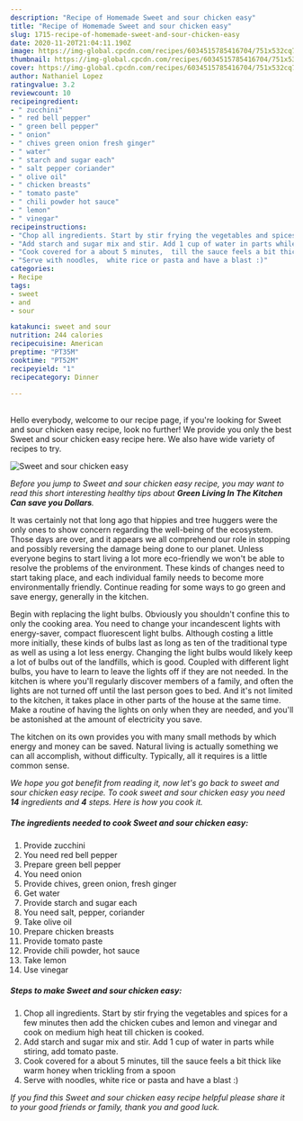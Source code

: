```yaml
---
description: "Recipe of Homemade Sweet and sour chicken easy"
title: "Recipe of Homemade Sweet and sour chicken easy"
slug: 1715-recipe-of-homemade-sweet-and-sour-chicken-easy
date: 2020-11-20T21:04:11.190Z
image: https://img-global.cpcdn.com/recipes/6034515785416704/751x532cq70/sweet-and-sour-chicken-easy-recipe-main-photo.jpg
thumbnail: https://img-global.cpcdn.com/recipes/6034515785416704/751x532cq70/sweet-and-sour-chicken-easy-recipe-main-photo.jpg
cover: https://img-global.cpcdn.com/recipes/6034515785416704/751x532cq70/sweet-and-sour-chicken-easy-recipe-main-photo.jpg
author: Nathaniel Lopez
ratingvalue: 3.2
reviewcount: 10
recipeingredient:
- " zucchini"
- " red bell pepper"
- " green bell pepper"
- " onion"
- " chives green onion fresh ginger"
- " water"
- " starch and sugar each"
- " salt pepper coriander"
- " olive oil"
- " chicken breasts"
- " tomato paste"
- " chili powder hot sauce"
- " lemon"
- " vinegar"
recipeinstructions:
- "Chop all ingredients. Start by stir frying the vegetables and spices for a few minutes then add the chicken cubes and lemon and vinegar and cook on medium high heat till chicken is cooked."
- "Add starch and sugar mix and stir. Add 1 cup of water in parts while stiring,  add tomato paste."
- "Cook covered for a about 5 minutes,  till the sauce feels a bit thick like warm honey when trickling from a spoon"
- "Serve with noodles,  white rice or pasta and have a blast :)"
categories:
- Recipe
tags:
- sweet
- and
- sour

katakunci: sweet and sour 
nutrition: 244 calories
recipecuisine: American
preptime: "PT35M"
cooktime: "PT52M"
recipeyield: "1"
recipecategory: Dinner

---
```

<br>
Hello everybody, welcome to our recipe page, if you're looking for Sweet and sour chicken easy recipe, look no further! We provide you only the best Sweet and sour chicken easy recipe here. We also have wide variety of recipes to try.
<br>


![Sweet and sour chicken easy](https://img-global.cpcdn.com/recipes/6034515785416704/751x532cq70/sweet-and-sour-chicken-easy-recipe-main-photo.jpg)

<i>Before you jump to Sweet and sour chicken easy recipe, you may want to read this short interesting healthy tips about 
<strong>Green Living In The Kitchen Can save you Dollars</strong>.</i>
</br>

It was certainly not that long ago that hippies and tree huggers were the only ones to show concern regarding the well-being of the ecosystem. Those days are over, and it appears we all comprehend our role in stopping and possibly reversing the damage being done to our planet. Unless everyone begins to start living a lot more eco-friendly we won't be able to resolve the problems of the environment. These kinds of changes need to start taking place, and each individual family needs to become more environmentally friendly. Continue reading for some ways to go green and save energy, generally in the kitchen.

Begin with replacing the light bulbs. Obviously you shouldn't confine this to only the cooking area. You need to change your incandescent lights with energy-saver, compact fluorescent light bulbs. Although costing a little more initially, these kinds of bulbs last as long as ten of the traditional type as well as using a lot less energy. Changing the light bulbs would likely keep a lot of bulbs out of the landfills, which is good. Coupled with different light bulbs, you have to learn to leave the lights off if they are not needed. In the kitchen is where you'll regularly discover members of a family, and often the lights are not turned off until the last person goes to bed. And it's not limited to the kitchen, it takes place in other parts of the house at the same time. Make a routine of having the lights on only when they are needed, and you'll be astonished at the amount of electricity you save.

The kitchen on its own provides you with many small methods by which energy and money can be saved. Natural living is actually something we can all accomplish, without difficulty. Typically, all it requires is a little common sense.


<i>We hope you got benefit from reading it, now let's go back to sweet and sour chicken easy recipe. To cook sweet and sour chicken easy you need <strong>14</strong> ingredients and <strong>4</strong> steps. Here is how you cook it.
</i>

##### The ingredients needed to cook Sweet and sour chicken easy:

1. Provide  zucchini
1. You need  red bell pepper
1. Prepare  green bell pepper
1. You need  onion
1. Provide  chives, green onion, fresh ginger
1. Get  water
1. Provide  starch and sugar each
1. You need  salt, pepper, coriander
1. Take  olive oil
1. Prepare  chicken breasts
1. Provide  tomato paste
1. Provide  chili powder, hot sauce
1. Take  lemon
1. Use  vinegar


##### Steps to make Sweet and sour chicken easy:

1. Chop all ingredients. Start by stir frying the vegetables and spices for a few minutes then add the chicken cubes and lemon and vinegar and cook on medium high heat till chicken is cooked.
1. Add starch and sugar mix and stir. Add 1 cup of water in parts while stiring,  add tomato paste.
1. Cook covered for a about 5 minutes,  till the sauce feels a bit thick like warm honey when trickling from a spoon
1. Serve with noodles,  white rice or pasta and have a blast :)


<i>If you find this Sweet and sour chicken easy recipe helpful please share it to your good friends or family, thank you and good luck.</i>
